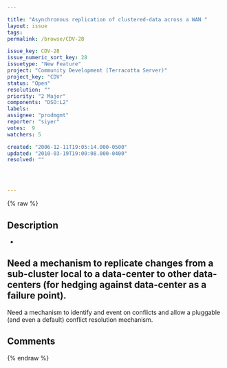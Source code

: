 ```yaml
---

title: "Asynchronous replication of clustered-data across a WAN "
layout: issue
tags: 
permalink: /browse/CDV-28

issue_key: CDV-28
issue_numeric_sort_key: 28
issuetype: "New Feature"
project: "Community Development (Terracotta Server)"
project_key: "CDV"
status: "Open"
resolution: ""
priority: "2 Major"
components: "DSO:L2"
labels: 
assignee: "prodmgmt"
reporter: "siyer"
votes:  9
watchers: 5

created: "2006-12-11T19:05:14.000-0500"
updated: "2010-03-19T19:00:08.000-0400"
resolved: ""




---
```


{% raw %}

## Description

<div markdown="1" class="description">

- 
Need a mechanism to replicate changes from a sub-cluster local to a data-center to other data-centers (for hedging against data-center as a failure point). 
-
Need a mechanism to identify and event on conflicts and allow a pluggable (and even a default) conflict resolution mechanism.

</div>

## Comments



{% endraw %}

